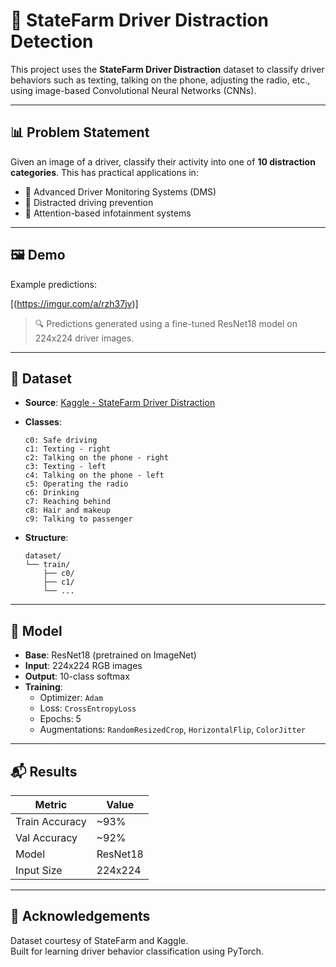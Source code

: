 # 🧠 StateFarm Driver Distraction Detection

This project uses the **StateFarm Driver Distraction** dataset to classify driver behaviors such as texting, talking on the phone, adjusting the radio, etc., using image-based Convolutional Neural Networks (CNNs).

---

## 📊 Problem Statement

Given an image of a driver, classify their activity into one of **10 distraction categories**. This has practical applications in:

- 🚗 Advanced Driver Monitoring Systems (DMS)
- 📵 Distracted driving prevention
- 🧠 Attention-based infotainment systems

---

## 🖼️ Demo

Example predictions:

[(https://imgur.com/a/rzh37jv)]


> 🔍 Predictions generated using a fine-tuned ResNet18 model on 224x224 driver images.

---

## 📁 Dataset

- **Source**: [Kaggle - StateFarm Driver Distraction](https://www.kaggle.com/c/state-farm-distracted-driver-detection)
- **Classes**:
  ```
  c0: Safe driving
  c1: Texting - right
  c2: Talking on the phone - right
  c3: Texting - left
  c4: Talking on the phone - left
  c5: Operating the radio
  c6: Drinking
  c7: Reaching behind
  c8: Hair and makeup
  c9: Talking to passenger
  ```

- **Structure**:
  ```
  dataset/
  └── train/
      ├── c0/
      ├── c1/
      └── ...
  ```

---

## 🧠 Model

- **Base**: ResNet18 (pretrained on ImageNet)
- **Input**: 224x224 RGB images
- **Output**: 10-class softmax
- **Training**:
  - Optimizer: `Adam`
  - Loss: `CrossEntropyLoss`
  - Epochs: 5
  - Augmentations: `RandomResizedCrop`, `HorizontalFlip`, `ColorJitter`

---


## 📬 Results

| Metric         | Value       |
|----------------|-------------|
| Train Accuracy | ~93%        |
| Val Accuracy   | ~92%        |
| Model          | ResNet18    |
| Input Size     | 224x224     |

---


## 💬 Acknowledgements

Dataset courtesy of StateFarm and Kaggle.  
Built for learning driver behavior classification using PyTorch.

